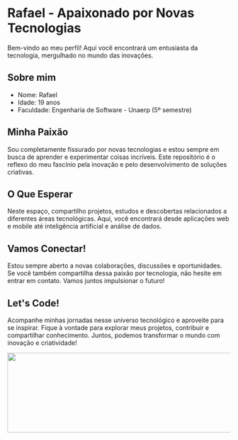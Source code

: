 <h1>Rafael - Apaixonado por Novas Tecnologias</h1>
<p>Bem-vindo ao meu perfil! Aqui você encontrará um entusiasta da tecnologia, mergulhado no mundo das inovações.</p>
<h2>Sobre mim</h2>
<ul><li>Nome: Rafael</li><li>Idade: 19 anos</li><li>Faculdade: Engenharia de Software - Unaerp (5º semestre)</li></ul>
<h2>Minha Paixão</h2>
<p>Sou completamente fissurado por novas tecnologias e estou sempre em busca de aprender e experimentar coisas incríveis. Este repositório é o reflexo do meu fascínio pela inovação e pelo desenvolvimento de soluções criativas.</p>
<h2>O Que Esperar</h2>
<p>Neste espaço, compartilho projetos, estudos e descobertas relacionados a diferentes áreas tecnológicas. Aqui, você encontrará desde aplicações web e mobile até inteligência artificial e análise de dados.</p>
<h2>Vamos Conectar!</h2>
<p>Estou sempre aberto a novas colaborações, discussões e oportunidades. Se você também compartilha dessa paixão por tecnologia, não hesite em entrar em contato. Vamos juntos impulsionar o futuro!</p>
<h2>Let's Code!</h2>
<p>Acompanhe minhas jornadas nesse universo tecnológico e aproveite para se inspirar. Fique à vontade para explorar meus projetos, contribuir e compartilhar conhecimento. Juntos, podemos transformar o mundo com inovação e criatividade!</p>

<div>
<a href="https://github.com/seu-usuário-aqui">
<img height="180em" width="1100em"src="https://github-readme-stats.vercel.app/api/top-langs/?username=RafaelCamilloJorge&layout=compact&langs_count=7&theme=dracula"/>
</div>
